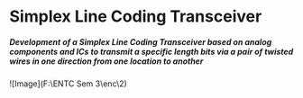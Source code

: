 # Simplex Line Coding Transceiver
##### Development of a Simplex Line Coding Transceiver based on analog components and ICs to transmit a specific length bits via a pair of twisted wires in one direction from one location to another
![Image](F:\ENTC Sem 3\enc\2)
